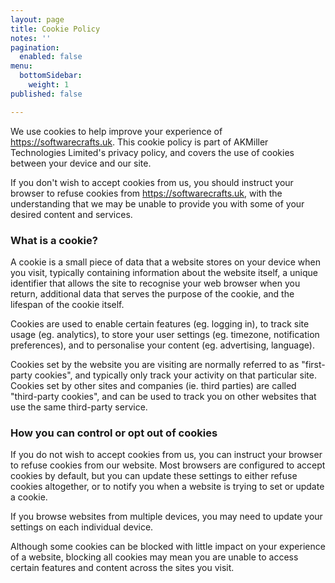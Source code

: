 ```yaml
---
layout: page
title: Cookie Policy
notes: ''
pagination:
  enabled: false
menu:
  bottomSidebar:
    weight: 1
published: false

---
```

<p>
  We use cookies to help improve your experience of
  <a href="https://softwarecrafts.uk">https://softwarecrafts.uk</a>. This cookie
  policy is part of AKMiller Technologies Limited's privacy policy,
  and covers the use of cookies between your device and our site.
</p>
<p >
  If you don't wish to accept cookies from us, you should instruct
  your browser to refuse cookies from
  <a href="https://softwarecrafts.uk">https://softwarecrafts.uk</a>, with the
  understanding that we may be unable to provide you with some of your
  desired content and services.
</p>
<h3>What is a cookie?</h3>
<p >
  A cookie is a small piece of data that a website stores on your
  device when you visit, typically containing information about the
  website itself, a unique identifier that allows the site to
  recognise your web browser when you return, additional data that
  serves the purpose of the cookie, and the lifespan of the cookie
  itself.
</p>
<p >
  Cookies are used to enable certain features (eg. logging in), to
  track site usage (eg. analytics), to store your user settings (eg.
  timezone, notification preferences), and to personalise your content
  (eg. advertising, language).
</p>
<p >
  Cookies set by the website you are visiting are normally referred to
  as "first-party cookies", and typically only track your activity on
  that particular site. Cookies set by other sites and companies (ie.
  third parties) are called "third-party cookies", and can be used to
  track you on other websites that use the same third-party service.
</p>
<h3>
  How you can control or opt out of cookies
</h3>
<p >
  If you do not wish to accept cookies from us, you can instruct your
  browser to refuse cookies from our website. Most browsers are
  configured to accept cookies by default, but you can update these
  settings to either refuse cookies altogether, or to notify you when
  a website is trying to set or update a cookie.
</p>
<p >
  If you browse websites from multiple devices, you may need to update
  your settings on each individual device.
</p>
<p >
  Although some cookies can be blocked with little impact on your
  experience of a website, blocking all cookies may mean you are
  unable to access certain features and content across the sites you
  visit.
</p>